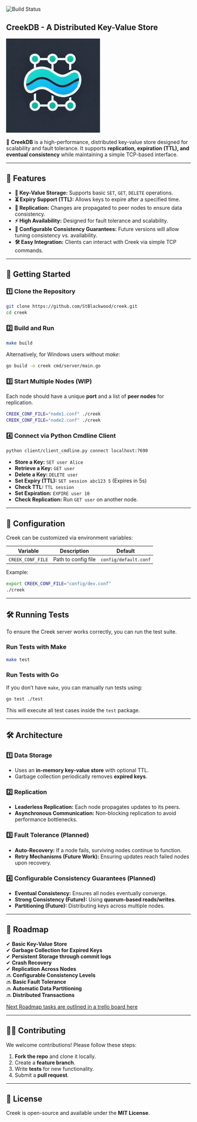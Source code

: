 
<p>
  <img src="https://github.com/StBlackwood/creek/actions/workflows/go-ci.yml/badge.svg" alt="Build Status" width="180">
</p>

## **CreekDB - A Distributed Key-Value Store**
![Creek Logo](assets/creek_logo_med.png)

🚀 **CreekDB** is a high-performance, distributed key-value store designed for scalability and fault tolerance. It supports **replication, expiration (TTL), and eventual consistency** while maintaining a simple TCP-based interface.

---

## **🌟 Features**
- **🔑 Key-Value Storage:** Supports basic `SET`, `GET`, `DELETE` operations.
- **⏳ Expiry Support (TTL):** Allows keys to expire after a specified time.
- **📡 Replication:** Changes are propagated to peer nodes to ensure data consistency.
- **⚡ High Availability:** Designed for fault tolerance and scalability.
- **📜 Configurable Consistency Guarantees:** Future versions will allow tuning consistency vs. availability.
- **🛠️ Easy Integration:** Clients can interact with Creek via simple TCP commands.

---

## **🚀 Getting Started**

### **1️⃣ Clone the Repository**
```sh
git clone https://github.com/StBlackwood/creek.git
cd creek
```

### **2️⃣ Build and Run**
```sh
make build
```
Alternatively, for Windows users without _make_:

```sh
go build -o creek cmd/server/main.go
```

### **3️⃣ Start Multiple Nodes (WIP)**
Each node should have a unique **port** and a list of **peer nodes** for replication.

```sh
CREEK_CONF_FILE="node1.conf" ./creek
CREEK_CONF_FILE="node2.conf" ./creek
```

### **4️⃣ Connect via Python Cmdline Client**
```sh
python client/client_cmdline.py connect localhost:7690
```
- **Store a Key:** `SET user Alice`
- **Retrieve a Key:** `GET user`
- **Delete a Key:** `DELETE user`
- **Set Expiry (TTL):** `SET session abc123 5` (Expires in 5s)
- **Check TTL:** `TTL session`
- **Set Expiration:** `EXPIRE user 10`
- **Check Replication:** Run `GET user` on another node.

---

## **🔧 Configuration**
Creek can be customized via environment variables:

| **Variable**     | **Description**     | **Default**           |
|-----------------|---------------------|-----------------------|
| `CREEK_CONF_FILE` | Path to config file | `config/default.conf` |


Example:
```sh
export CREEK_CONF_FILE="config/dev.conf"
./creek
```

---

## **🛠️ Running Tests**
To ensure the Creek server works correctly, you can run the test suite.

### **Run Tests with Make**
```sh
make test
```

### **Run Tests with Go**
If you don’t have `make`, you can manually run tests using:
```sh
go test ./test
```

This will execute all test cases inside the `test` package.

---

## **🛠️ Architecture**
### **1️⃣ Data Storage**
- Uses an **in-memory key-value store** with optional TTL.
- Garbage collection periodically removes **expired keys**.

### **2️⃣ Replication**
- **Leaderless Replication:** Each node propagates updates to its peers.
- **Asynchronous Communication:** Non-blocking replication to avoid performance bottlenecks.

### **3️⃣ Fault Tolerance (Planned)**
- **Auto-Recovery:** If a node fails, surviving nodes continue to function.
- **Retry Mechanisms (Future Work):** Ensuring updates reach failed nodes upon recovery.

### **4️⃣ Configurable Consistency Guarantees (Planned)**
- **Eventual Consistency:** Ensures all nodes eventually converge.
- **Strong Consistency (Future):** Using **quorum-based reads/writes**.
- **Partitioning (Future):** Distributing keys across multiple nodes.

---

## **📌 Roadmap**
✔ **Basic Key-Value Store**  
✔ **Garbage Collection for Expired Keys**  
✔ **Persistent Storage through commit logs**  
✔ **Crash Recovery**  
✔ **Replication Across Nodes**  
🔜 **Configurable Consistency Levels**  
🔜 **Basic Fault Tolerance**  
🔜 **Automatic Data Partitioning**  
🔜 **Distributed Transactions**

[Next Roadmap tasks are outlined in a trello board here](https://trello.com/b/p2PbyoZV)

---

## **👨‍💻 Contributing**
We welcome contributions! Please follow these steps:
1. **Fork the repo** and clone it locally.
2. Create a **feature branch**.
3. Write **tests** for new functionality.
4. Submit a **pull request**.

---

## **📜 License**
Creek is open-source and available under the **MIT License**.
